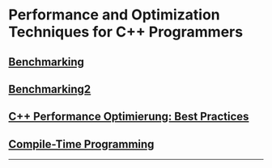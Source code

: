 # Performance and Optimization Techniques for C++ Programmers

## [Benchmarking](.\Clean_Performant_Code\Benchmarking\Benchmarking.md)

## [Benchmarking2](Clean_Performant_Code/Benchmarking/Benchmarking.md)


## [C++ Performance Optimierung: Best Practices](.\Clean_Performant_Code\BestPractices\BestPractices.md)

## [Compile-Time Programming](.\Clean_Performant_Code\CompileTimeProgramming\CompileTimeProgramming.md)

---
